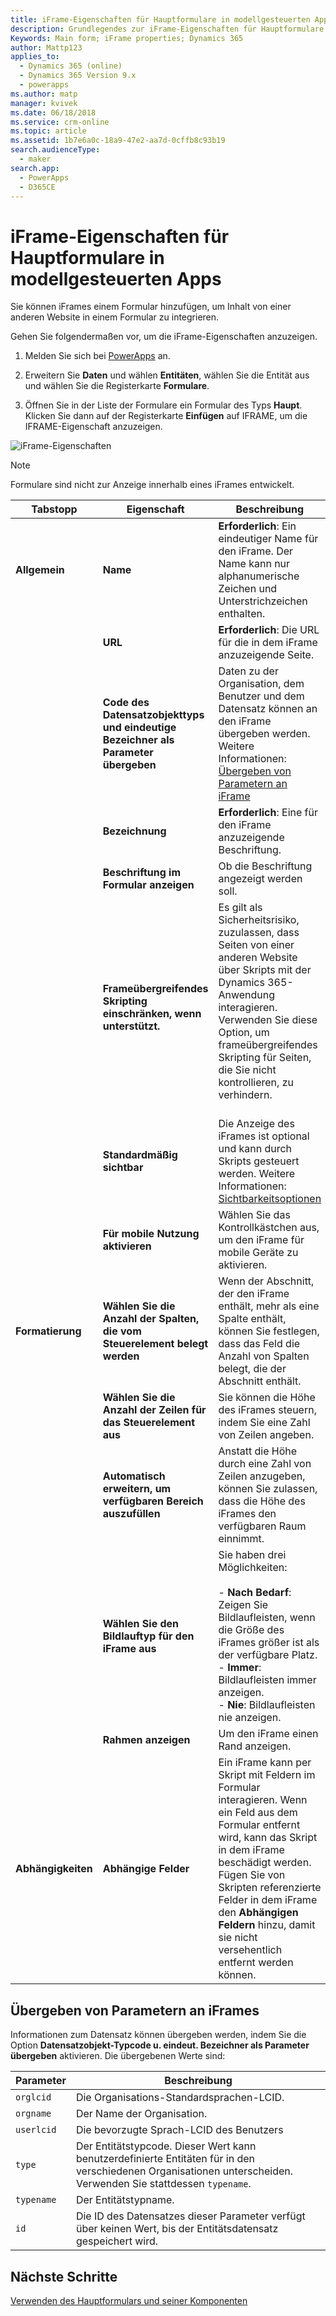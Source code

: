 ```yaml
---
title: iFrame-Eigenschaften für Hauptformulare in modellgesteuerten Apps in PowerApps | MicrosoftDocs
description: Grundlegendes zur iFrame-Eigenschaften für Hauptformulare
Keywords: Main form; iFrame properties; Dynamics 365
author: Mattp123
applies_to:
  - Dynamics 365 (online)
  - Dynamics 365 Version 9.x
  - powerapps
ms.author: matp
manager: kvivek
ms.date: 06/18/2018
ms.service: crm-online
ms.topic: article
ms.assetid: 1b7e6a0c-18a9-47e2-aa7d-0cffb8c93b19
search.audienceType:
  - maker
search.app:
  - PowerApps
  - D365CE
---
```

# <a name="iframe-properties-for-model-driven-app-main-forms"></a>iFrame-Eigenschaften für Hauptformulare in modellgesteuerten Apps

Sie können iFrames einem Formular hinzufügen, um Inhalt von einer anderen Website in einem Formular zu integrieren. 

Gehen Sie folgendermaßen vor, um die iFrame-Eigenschaften anzuzeigen.

1.  Melden Sie sich bei [PowerApps](https://web.powerapps.com/?utm_source=padocs&utm_medium=linkinadoc&utm_campaign=referralsfromdoc) an.

2.  Erweitern Sie **Daten** und wählen **Entitäten**, wählen Sie die Entität aus und wählen Sie die Registerkarte **Formulare**. 

3. Öffnen Sie in der Liste der Formulare ein Formular des Typs **Haupt**. Klicken Sie dann auf der Registerkarte **Einfügen** auf IFRAME, um die IFRAME-Eigenschaft anzuzeigen.

![iFrame-Eigenschaften](media/iframe-properties.png)


> [!NOTE]
> Formulare sind nicht zur Anzeige innerhalb eines iFrames entwickelt.  
  
|Tabstopp|Eigenschaft|Beschreibung|  
|---------|--------------|-----------------|  
|**Allgemein**|**Name**|**Erforderlich**: Ein eindeutiger Name für den iFrame. Der Name kann nur alphanumerische Zeichen und Unterstrichzeichen enthalten.|  
||**URL**|**Erforderlich**: Die URL für die in dem iFrame anzuzeigende Seite.|  
||**Code des Datensatzobjekttyps und eindeutige Bezeichner als Parameter übergeben**|Daten zu der Organisation, dem Benutzer und dem Datensatz können an den iFrame übergeben werden. Weitere Informationen: [Übergeben von Parametern an iFrame](iframe-properties-legacy.md#BKMK_PassParametersToIFRAMEs)|  
||**Bezeichnung**|**Erforderlich**: Eine für den iFrame anzuzeigende Beschriftung.|  
||**Beschriftung im Formular anzeigen**|Ob die Beschriftung angezeigt werden soll.|  
||**Frameübergreifendes Skripting einschränken, wenn unterstützt.**|Es gilt als Sicherheitsrisiko, zuzulassen, dass Seiten von einer anderen Website über Skripts mit der Dynamics 365-Anwendung interagieren. Verwenden Sie diese Option, um frameübergreifendes Skripting für Seiten, die Sie nicht kontrollieren, zu verhindern.<br /><br />|  
||**Standardmäßig sichtbar**|Die Anzeige des iFrames ist optional und kann durch Skripts gesteuert werden. Weitere Informationen: [Sichtbarkeitsoptionen](visibility-options-legacy.md)|
||**Für mobile Nutzung aktivieren**|Wählen Sie das Kontrollkästchen aus, um den iFrame für mobile Geräte zu aktivieren.|  
|**Formatierung**|**Wählen Sie die Anzahl der Spalten, die vom Steuerelement belegt werden**|Wenn der Abschnitt, der den iFrame enthält, mehr als eine Spalte enthält, können Sie festlegen, dass das Feld die Anzahl von Spalten belegt, die der Abschnitt enthält.|  
||**Wählen Sie die Anzahl der Zeilen für das Steuerelement aus**|Sie können die Höhe des iFrames steuern, indem Sie eine Zahl von Zeilen angeben.|  
||**Automatisch erweitern, um verfügbaren Bereich auszufüllen**|Anstatt die Höhe durch eine Zahl von Zeilen anzugeben, können Sie zulassen, dass die Höhe des iFrames den verfügbaren Raum einnimmt.|  
||**Wählen Sie den Bildlauftyp für den iFrame aus**|Sie haben drei Möglichkeiten:<br /><br /> - **Nach Bedarf**: Zeigen Sie Bildlaufleisten, wenn die Größe des iFrames größer ist als der verfügbare Platz.<br />- **Immer**: Bildlaufleisten immer anzeigen.<br />- **Nie**: Bildlaufleisten nie anzeigen.|  
||**Rahmen anzeigen**|Um den iFrame einen Rand anzeigen.|  
|**Abhängigkeiten**|**Abhängige Felder**|Ein iFrame kann per Skript mit Feldern im Formular interagieren. Wenn ein Feld aus dem Formular entfernt wird, kann das Skript in dem iFrame beschädigt werden. Fügen Sie von Skripten referenzierte Felder in dem iFrame den **Abhängigen Feldern** hinzu, damit sie nicht versehentlich entfernt werden können.|  
  
## <a name="pass-parameters-to-iframes"></a>Übergeben von Parametern an iFrames  
 Informationen zum Datensatz können übergeben werden, indem Sie die Option **Datensatzobjekt-Typcode u. eindeut. Bezeichner als Parameter übergeben** aktivieren. Die übergebenen Werte sind:  
  
|Parameter|Beschreibung|  
|---------------|-----------------|  
|`orglcid`|Die Organisations-Standardsprachen-LCID.|  
|`orgname`|Der Name der Organisation.|  
|`userlcid`|Die bevorzugte Sprach-LCID des Benutzers|  
|`type`|Der Entitätstypcode. Dieser Wert kann benutzerdefinierte Entitäten für in den verschiedenen Organisationen unterscheiden. Verwenden Sie stattdessen `typename`.|  
|`typename`|Der Entitätstypname.|  
|`id`|Die ID des Datensatzes dieser Parameter verfügt über keinen Wert, bis der Entitätsdatensatz gespeichert wird.|  

## <a name="next-steps"></a>Nächste Schritte

[Verwenden des Hauptformulars und seiner Komponenten](use-main-form-and-components.md)

